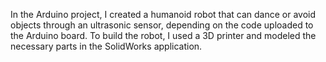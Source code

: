 In the Arduino project, I created a humanoid robot that can dance or avoid objects through an ultrasonic sensor, depending on the code uploaded to the Arduino board. To build the robot, I used a 3D printer and modeled the necessary parts in the SolidWorks application.
